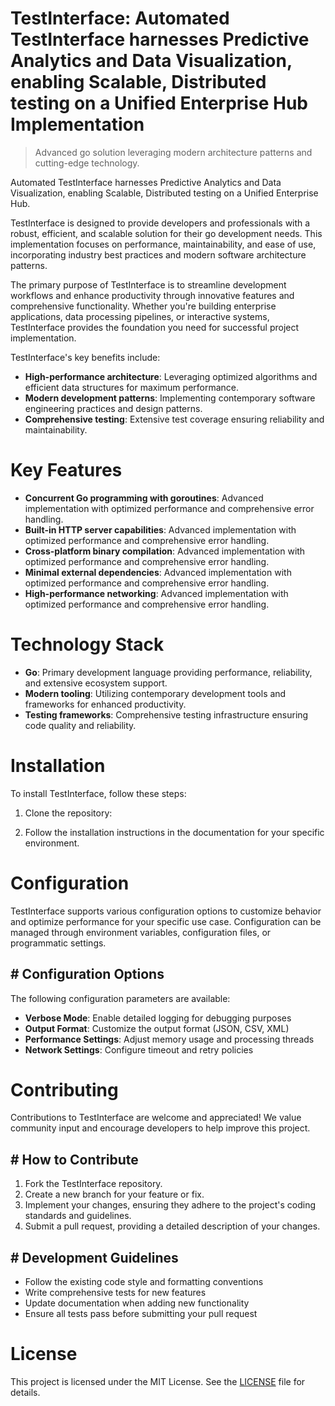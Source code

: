 <!-- fallback_TestInterface_20251020003754_65183 -->

# TestInterface: Automated TestInterface harnesses Predictive Analytics and Data Visualization, enabling Scalable, Distributed testing on a Unified Enterprise Hub Implementation
> Advanced go solution leveraging modern architecture patterns and cutting-edge technology.

Automated TestInterface harnesses Predictive Analytics and Data Visualization, enabling Scalable, Distributed testing on a Unified Enterprise Hub.

TestInterface is designed to provide developers and professionals with a robust, efficient, and scalable solution for their go development needs. This implementation focuses on performance, maintainability, and ease of use, incorporating industry best practices and modern software architecture patterns.

The primary purpose of TestInterface is to streamline development workflows and enhance productivity through innovative features and comprehensive functionality. Whether you're building enterprise applications, data processing pipelines, or interactive systems, TestInterface provides the foundation you need for successful project implementation.

TestInterface's key benefits include:

* **High-performance architecture**: Leveraging optimized algorithms and efficient data structures for maximum performance.
* **Modern development patterns**: Implementing contemporary software engineering practices and design patterns.
* **Comprehensive testing**: Extensive test coverage ensuring reliability and maintainability.

# Key Features

* **Concurrent Go programming with goroutines**: Advanced implementation with optimized performance and comprehensive error handling.
* **Built-in HTTP server capabilities**: Advanced implementation with optimized performance and comprehensive error handling.
* **Cross-platform binary compilation**: Advanced implementation with optimized performance and comprehensive error handling.
* **Minimal external dependencies**: Advanced implementation with optimized performance and comprehensive error handling.
* **High-performance networking**: Advanced implementation with optimized performance and comprehensive error handling.

# Technology Stack

* **Go**: Primary development language providing performance, reliability, and extensive ecosystem support.
* **Modern tooling**: Utilizing contemporary development tools and frameworks for enhanced productivity.
* **Testing frameworks**: Comprehensive testing infrastructure ensuring code quality and reliability.

# Installation

To install TestInterface, follow these steps:

1. Clone the repository:


2. Follow the installation instructions in the documentation for your specific environment.

# Configuration

TestInterface supports various configuration options to customize behavior and optimize performance for your specific use case. Configuration can be managed through environment variables, configuration files, or programmatic settings.

## # Configuration Options

The following configuration parameters are available:

* **Verbose Mode**: Enable detailed logging for debugging purposes
* **Output Format**: Customize the output format (JSON, CSV, XML)
* **Performance Settings**: Adjust memory usage and processing threads
* **Network Settings**: Configure timeout and retry policies

# Contributing

Contributions to TestInterface are welcome and appreciated! We value community input and encourage developers to help improve this project.

## # How to Contribute

1. Fork the TestInterface repository.
2. Create a new branch for your feature or fix.
3. Implement your changes, ensuring they adhere to the project's coding standards and guidelines.
4. Submit a pull request, providing a detailed description of your changes.

## # Development Guidelines

* Follow the existing code style and formatting conventions
* Write comprehensive tests for new features
* Update documentation when adding new functionality
* Ensure all tests pass before submitting your pull request

# License

This project is licensed under the MIT License. See the [LICENSE](https://github.com/xxxPOUPOUxxx/TestInterface/blob/main/LICENSE) file for details.
